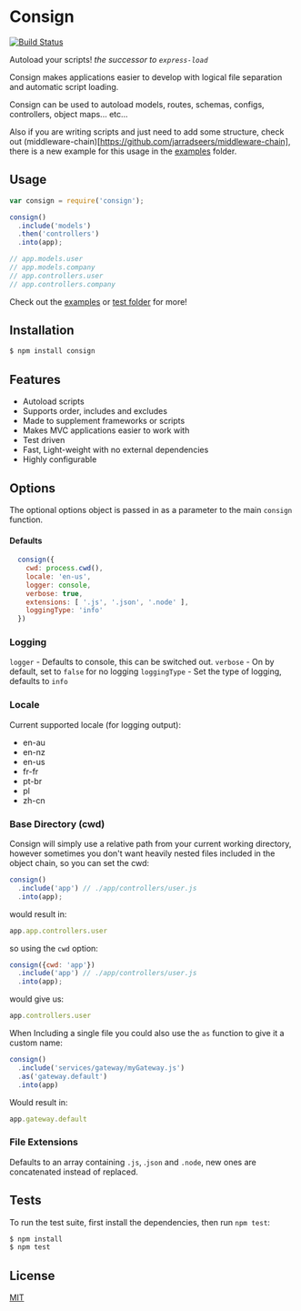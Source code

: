 # Consign

[![Build Status](https://travis-ci.org/jarradseers/consign.svg?branch=develop)](https://travis-ci.org/jarradseers/consign)

  Autoload your scripts! _the successor to `express-load`_

  Consign makes applications easier to develop with logical file separation and automatic script loading.

  Consign can be used to autoload models, routes, schemas, configs, controllers, object maps... etc...

  Also if you are writing scripts and just need to add some structure, check out (middleware-chain)[https://github.com/jarradseers/middleware-chain], there is a new example for this usage in the [examples](examples) folder.

## Usage

```js
var consign = require('consign');

consign()
  .include('models')
  .then('controllers')
  .into(app);

// app.models.user
// app.models.company
// app.controllers.user
// app.controllers.company
```

Check out the [examples](examples) or [test folder](test) for more!

## Installation

```bash
$ npm install consign
```

## Features

  * Autoload scripts
  * Supports order, includes and excludes
  * Made to supplement frameworks or scripts
  * Makes MVC applications easier to work with
  * Test driven
  * Fast, Light-weight with no external dependencies
  * Highly configurable

## Options

  The optional options object is passed in as a parameter to the main `consign` function.

#### Defaults
  ```js
    consign({
      cwd: process.cwd(),
      locale: 'en-us',
      logger: console,
      verbose: true,
      extensions: [ '.js', '.json', '.node' ],
      loggingType: 'info'
    })
  ```

### Logging

  `logger` - Defaults to console, this can be switched out.
  `verbose` - On by default, set to `false` for no logging
  `loggingType` - Set the type of logging, defaults to `info`

### Locale

Current supported locale (for logging output):

  - en-au
  - en-nz
  - en-us
  - fr-fr
  - pt-br
  - pl
  - zh-cn

### Base Directory (cwd)

  Consign will simply use a relative path from your current working directory, however sometimes you don't want heavily nested files included in the object chain, so you can set the cwd:

  ```js
  consign()
    .include('app') // ./app/controllers/user.js
    .into(app);
  ```

  would result in:

  ```js
  app.app.controllers.user
  ```

  so using the `cwd` option:

  ```js
  consign({cwd: 'app'})
    .include('app') // ./app/controllers/user.js
    .into(app);
  ```
  would give us:

  ```js
  app.controllers.user
  ```

  When Including a single file you could also use the `as` function to give it a custom name:

  ```js
  consign()
    .include('services/gateway/myGateway.js')
    .as('gateway.default')
    .into(app)
  ```

  Would result in:
  ```js
  app.gateway.default
  ```

### File Extensions

  Defaults to an array containing `.js`, .`json` and `.node`, new ones are concatenated instead of replaced.

## Tests

  To run the test suite, first install the dependencies, then run `npm test`:

  ```bash
  $ npm install
  $ npm test
  ```

## License

  [MIT](LICENSE)
